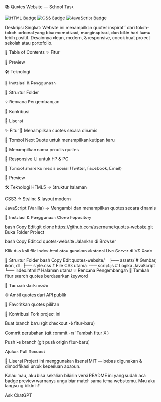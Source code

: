 📚 Quotes Website — School Task

![HTML Badge](https://img.shields.io/badge/HTML5-E34F26?style=for-the-badge&logo=html5&logoColor=white)
![CSS Badge](https://img.shields.io/badge/CSS3-1572B6?style=for-the-badge&logo=css3&logoColor=white)
![JavaScript Badge](https://img.shields.io/badge/JavaScript-F7DF1E?style=for-the-badge&logo=javascript&logoColor=black)


Deskripsi Singkat:
Website ini menampilkan quotes inspiratif dari tokoh-tokoh terkenal yang bisa memotivasi, menginspirasi, dan bikin hari kamu lebih positif.
Desainnya clean, modern, & responsive, cocok buat project sekolah atau portofolio.

📑 Table of Contents
✨ Fitur

📸 Preview

🛠️ Teknologi

🚀 Instalasi & Penggunaan

📂 Struktur Folder

💡 Rencana Pengembangan

🤝 Kontribusi

📜 Lisensi

✨ Fitur
📜 Menampilkan quotes secara dinamis

🔄 Tombol Next Quote untuk menampilkan kutipan baru

👤 Menampilkan nama penulis quotes

📱 Responsive UI untuk HP & PC

📢 Tombol share ke media sosial (Twitter, Facebook, Email)

📸 Preview


🛠️ Teknologi
HTML5 → Struktur halaman

CSS3 → Styling & layout modern

JavaScript (Vanilla) → Mengambil dan menampilkan quotes secara dinamis

🚀 Instalasi & Penggunaan
Clone Repository

bash
Copy
Edit
git clone https://github.com/username/quotes-website.git
Buka Folder Project

bash
Copy
Edit
cd quotes-website
Jalankan di Browser

Klik dua kali file index.html atau gunakan ekstensi Live Server di VS Code

📂 Struktur Folder
bash
Copy
Edit
quotes-website/
│
├── assets/           # Gambar, ikon, dll.
├── style.css         # File CSS utama
├── script.js         # Logika JavaScript
└── index.html        # Halaman utama
💡 Rencana Pengembangan
🎯 Tambah fitur search quotes berdasarkan keyword

🌙 Tambah dark mode

🌐 Ambil quotes dari API publik

📌 Favoritkan quotes pilihan

🤝 Kontribusi
Fork project ini

Buat branch baru (git checkout -b fitur-baru)

Commit perubahan (git commit -m 'Tambah fitur X')

Push ke branch (git push origin fitur-baru)

Ajukan Pull Request

📜 Lisensi
Project ini menggunakan lisensi MIT — bebas digunakan & dimodifikasi untuk keperluan apapun.

Kalau mau, aku bisa sekalian bikinin versi README ini yang sudah ada badge preview warnanya ungu biar match sama tema websitemu.
Mau aku langsung bikinin?









Ask ChatGPT
